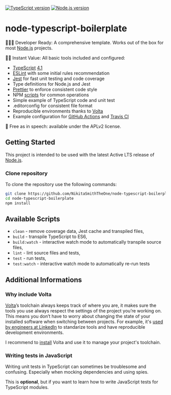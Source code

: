 [![TypeScript version][ts-badge]][typescript-4-1]
[![Node.js version][nodejs-badge]][nodejs]

# node-typescript-boilerplate

👩🏻‍💻 Developer Ready: A comprehensive template. Works out of the box for most [Node.js][nodejs] projects.

🏃🏽 Instant Value: All basic tools included and configured:

- [TypeScript][typescript] [4.1][typescript-4-1]
- [ESLint][eslint] with some initial rules recommendation
- [Jest][jest] for fast unit testing and code coverage
- Type definitions for Node.js and Jest
- [Prettier][prettier] to enforce consistent code style
- NPM [scripts](#available-scripts) for common operations
- Simple example of TypeScript code and unit test
- .editorconfig for consistent file format
- Reproducible environments thanks to [Volta][volta]
- Example configuration for [GitHub Actions][gh-actions] and [Travis CI][travis]

🤲 Free as in speech: available under the APLv2 license.

## Getting Started

This project is intended to be used with the latest Active LTS release of [Node.js][nodejs].

### Clone repository

To clone the repository use the following commands:

```sh
git clone https://github.com/NikitaSmithTheOne/node-typescript-boilerplate
cd node-typescript-boilerplate
npm install
```

## Available Scripts

- `clean` - remove coverage data, Jest cache and transpiled files,
- `build` - transpile TypeScript to ES6,
- `build:watch` - interactive watch mode to automatically transpile source files,
- `lint` - lint source files and tests,
- `test` - run tests,
- `test:watch` - interactive watch mode to automatically re-run tests

## Additional Informations

### Why include Volta

[Volta][volta]’s toolchain always keeps track of where you are, it makes sure the tools you use always respect the settings of the project you’re working on. This means you don’t have to worry about changing the state of your installed software when switching between projects. For example, it's [used by engineers at LinkedIn][volta-tomdale] to standarize tools and have reproducible development environments.

I recommend to [install][volta-getting-started] Volta and use it to manage your project's toolchain.

### Writing tests in JavaScript

Writing unit tests in TypeScript can sometimes be troublesome and confusing. Especially when mocking dependencies and using spies.

This is **optional**, but if you want to learn how to write JavaScript tests for TypeScript modules.

[ts-badge]: https://img.shields.io/badge/TypeScript-4.1-blue.svg
[nodejs-badge]: https://img.shields.io/badge/Node.js->=%2014.15-blue.svg
[nodejs]: https://nodejs.org/dist/latest-v14.x/docs/api/
[typescript]: https://www.typescriptlang.org/
[typescript-4-1]: https://www.typescriptlang.org/docs/handbook/release-notes/typescript-4-1.html
[jest]: https://facebook.github.io/jest/
[eslint]: https://github.com/eslint/eslint
[prettier]: https://prettier.io
[volta]: https://volta.sh
[volta-getting-started]: https://docs.volta.sh/guide/getting-started
[volta-tomdale]: https://twitter.com/tomdale/status/1162017336699838467?s=20
[gh-actions]: https://github.com/features/actions
[travis]: https://travis-ci.org
